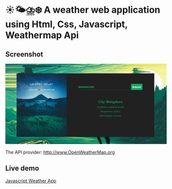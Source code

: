 # ☀️🌤⛈❄️ A weather web application using Html, Css, Javascript, Weathermap Api

## Screenshot
<img src="https://github.com/Rishabhj638/Weather-forecast-app/blob/main/Screenshot.jpg">

The API provider: http://www.OpenWeatherMap.org

## Live demo
[Javascript Weather App](https://bhaskar-maity.github.io/Javascript-weather-app/)


